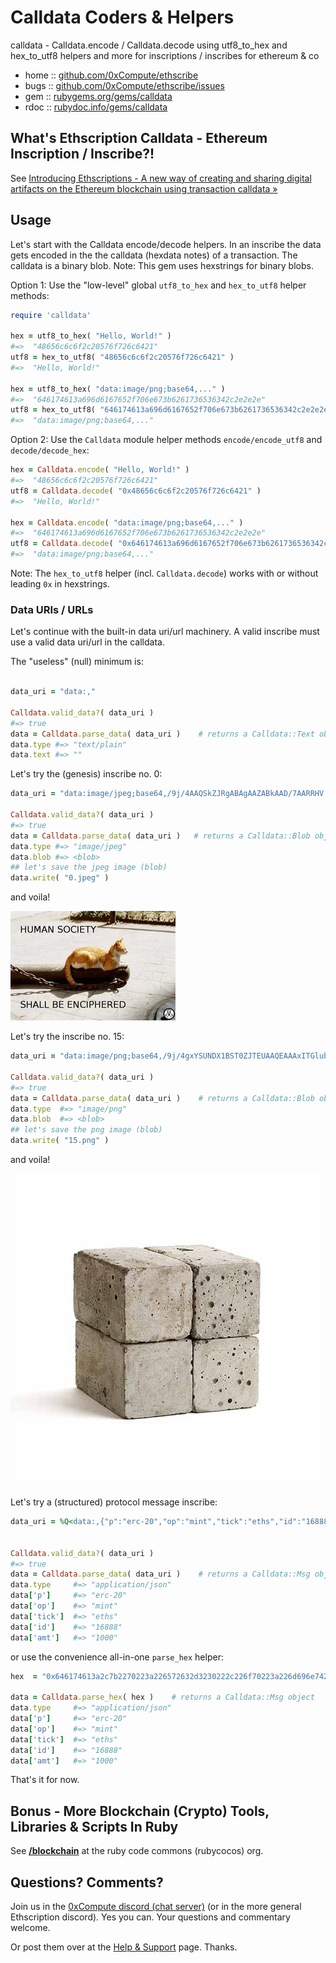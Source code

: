# Calldata Coders & Helpers

calldata - Calldata.encode / Calldata.decode using utf8_to_hex and hex_to_utf8 helpers and more for inscriptions / inscribes for ethereum & co


* home  :: [github.com/0xCompute/ethscribe](https://github.com/0xCompute/ethscribe)
* bugs  :: [github.com/0xCompute/ethscribe/issues](https://github.com/0xCompute/ethscribe/issues)
* gem   :: [rubygems.org/gems/calldata](https://rubygems.org/gems/calldata)
* rdoc  :: [rubydoc.info/gems/calldata](http://rubydoc.info/gems/calldata)



## What's Ethscription Calldata - Ethereum Inscription / Inscribe?!

See [Introducing Ethscriptions - A new way of creating and sharing digital artifacts on the Ethereum blockchain using transaction calldata »](https://medium.com/@dumbnamenumbers/introducing-ethscriptions-698b295d6f2a)



## Usage


Let's start with the Calldata encode/decode helpers.
In an inscribe the data gets encoded in the the calldata (hexdata notes) of a transaction.
The calldata is a binary blob. 
Note: This gem uses hexstrings for binary blobs.

Option 1: Use the "low-level" global `utf8_to_hex` and `hex_to_utf8` helper methods:

```ruby
require 'calldata'

hex = utf8_to_hex( "Hello, World!" )
#=>  "48656c6c6f2c20576f726c6421"
utf8 = hex_to_utf8( "48656c6c6f2c20576f726c6421" )
#=>  "Hello, World!"

hex = utf8_to_hex( "data:image/png;base64,..." )
#=>  "646174613a696d6167652f706e673b6261736536342c2e2e2e"
utf8 = hex_to_utf8( "646174613a696d6167652f706e673b6261736536342c2e2e2e" )
#=>  "data:image/png;base64,..."
```

Option 2: Use the `Calldata` module helper methods `encode/encode_utf8` and `decode/decode_hex`:

``` ruby
hex = Calldata.encode( "Hello, World!" )
#=>  "48656c6c6f2c20576f726c6421"
utf8 = Calldata.decode( "0x48656c6c6f2c20576f726c6421" )
#=>  "Hello, World!"

hex = Calldata.encode( "data:image/png;base64,..." )   
#=>  "646174613a696d6167652f706e673b6261736536342c2e2e2e"
utf8 = Calldata.decode( "0x646174613a696d6167652f706e673b6261736536342c2e2e2e" )    
#=>  "data:image/png;base64,..."
```

Note: The `hex_to_utf8` helper (incl. `Calldata.decode`) 
works with or without leading `0x` in  hexstrings.


### Data URIs / URLs


Let's continue with the built-in data uri/url machinery.
A valid inscribe must use a valid data uri/url in the calldata.

The "useless" (null) minimum is:

``` ruby

data_uri = "data:,"

Calldata.valid_data?( data_uri )  
#=> true
data = Calldata.parse_data( data_uri )    # returns a Calldata::Text object
data.type #=> "text/plain"
data.text #=> ""
```

Let's try the (genesis) inscribe no. 0:

``` ruby
data_uri = "data:image/jpeg;base64,/9j/4AAQSkZJRgABAgAAZABkAAD/7AARRHV..."

Calldata.valid_data?( data_uri )  
#=> true
data = Calldata.parse_data( data_uri )   # returns a Calldata::Blob object 
data.type #=> "image/jpeg"
data.blob #=> <blob>
## let's save the jpeg image (blob)
data.write( "0.jpeg" )
```

and voila!

![](i/0.jpeg)


Let's try the inscribe no. 15:

``` ruby
data_uri = "data:image/png;base64,/9j/4gxYSUNDX1BST0ZJTEUAAQEAAAxITGlubwIQAAB..."

Calldata.valid_data?( data_uri )  
#=> true
data = Calldata.parse_data( data_uri )    # returns a Calldata::Blob object 
data.type  #=> "image/png"
data.blob  #=> <blob>
## let's save the png image (blob)
data.write( "15.png" )
```

and voila!

![](i/15.png)


Let's try a (structured) protocol message inscribe:

``` ruby
data_uri = %Q<data:,{"p":"erc-20","op":"mint","tick":"eths","id":"16888","amt":"1000"}>


Calldata.valid_data?( data_uri )  
#=> true
data = Calldata.parse_data( data_uri )    # returns a Calldata::Msg object 
data.type     #=> "application/json"  
data['p']     #=> "erc-20"
data['op']    #=> "mint"
data['tick']  #=> "eths"
data['id']    #=> "16888"
data['amt']   #=> "1000"
```

or use the convenience all-in-one `parse_hex` helper:


``` ruby
hex  = "0x646174613a2c7b2270223a226572632d3230222c226f70223a226d696e74222c227469636b223a2265746873222c226964223a223136383838222c22616d74223a2231303030227d"

data = Calldata.parse_hex( hex )    # returns a Calldata::Msg object 
data.type     #=> "application/json"  
data['p']     #=> "erc-20"
data['op']    #=> "mint"
data['tick']  #=> "eths"
data['id']    #=> "16888"
data['amt']   #=> "1000"
```


That's it for now.




## Bonus - More Blockchain (Crypto) Tools, Libraries & Scripts In Ruby

See [**/blockchain**](https://github.com/rubycocos/blockchain) 
at the ruby code commons (rubycocos) org.


## Questions? Comments?

Join us in the [0xCompute discord (chat server)](https://discord.gg/3JRnDUap6y) 
(or in the more general Ethscription discord). 
Yes you can.
Your questions and commentary welcome.

Or post them over at the [Help & Support](https://github.com/geraldb/help) page. Thanks.

